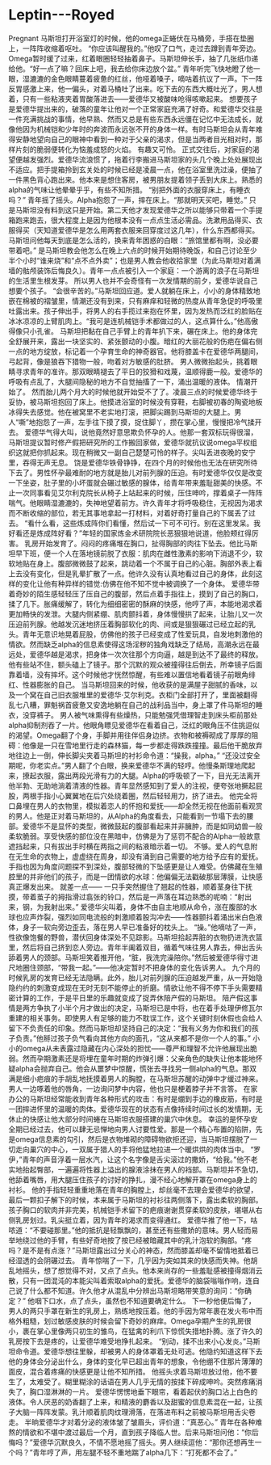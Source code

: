 # Leptin---Royed
Pregnant
马斯坦打开浴室灯的时候，他的omega正蜷伏在马桶旁，手搭在垫圈上，一阵阵收缩着呕吐。
“你应该叫醒我的。”他叹了口气，走过去蹲到青年旁边。Omega暂时缓了过来，红着眼圈轻轻抽着鼻子。马斯坦伸长手，抽了几张纸巾递给他。“好一点了嘛？回床上吧，我去给你床边放个盆。”
青年听完飞快地瞪了他一眼，湿漉漉的金色眼睛蔓着疲惫的红丝，他哑着嗓子，嘀咕着抗议了一声。下一阵反胃感激上来，他一偏头，对着马桶吐了出来。吃下去的东西大概吐光了，男人想着，只有一些粘液夹着胃酸落进去——爱德华又被酸味呛得咳嗽起来。
想要孩子是爱德华提出来的，破落的童年让他对一个正常家庭充满了好奇。和爱德华交往是一件充满挑战的事情，他早熟、然而又总是有些东西永远僵在记忆中无法成长，就像他因为机械铠和少年时的奔波而永远张不开的身体一样。有时马斯坦会从青年难得安静地望向自己的眼神中看到一种对于父亲的渴求，但是当两者目光相对时，那样片刻的脆弱便转化为恼羞成怒的火焰。
有趣又可怜。
正式交往后，对家庭的渴望便越发强烈。爱德华流浪惯了，拖着行李搬进马斯坦家的头几个晚上处处展现出不适应。把手提箱拎到玄关处的时候已经是凌晨一点，他在浴室里洗过澡，便抽了一件黑色背心跑出来。他本来是想住客房，被男朋友提着领子丢到大床上。熟悉的alpha的气味让他晕晕乎乎，有些不知所措。
“别把外面的衣服穿床上，有睡衣吗？”
青年摇了摇头。Alpha抱怨了一声，摔在床上。“那就明天买吧，睡觉。”
只是马斯坦没有料到这只是开始。第二天他才发现爱德华之所以能够只带着一个手提箱跑来跑去，很大程度上是因为他根本没有一点点生活必需品。洗漱用品得买、衣服得买（天知道爱德华是怎么用两套衣服来回穿度过这几年），什么东西都得买。马斯坦问他每天到底是怎么活的，换来青年困惑的白眼：“旅馆里都有啊，没必要带着吧。”
是马斯坦教会他怎么在晚上六点的时候开始期待晚饭，和自己讨论至少半个小时“谁来烧”和“点不点外卖”；也是男人教会他收拾家里（为此马斯坦对着满墙的骷颅装饰后悔良久）。青年一点点被引入一个家庭：一个游离的浪子在马斯坦的生活里生根发芽。
所以男人也并不会奇怪有一次发情期的前夕，爱德华说自己想要个孩子。
“会很辛苦的。”马斯坦回应道。爱人就躺在床上，小小的身体精致地嵌在棉被的褶皱里，情潮还没有到来，只有麻痒和轻微的热度从青年急促的呼吸里吐露出来。孩子伸出手，将男人的右手揽过来抱在怀里，因为发热而泛红的脸贴在冰冰凉凉的上臂肌肉上。“我可是连机械铠手术都做过的人，这点算什么。”他高傲得像只小孔雀。
马斯坦把黏在自己手臂上的青年扒下来，碾在床上。他的身体完全舒展开来，露出一块坚实的、紧张颤动的小腹。暗红的大丽花般的伤疤在偏右侧一点的地方绽放，标记着一个孕育生命的神奇器官。他将膝盖卡在爱德华两腿间，弓起背，像是狼吞下猎物一般，吻着对方敏感的肚脐。
男人微微抬起头，挑着眼睛寻求青年的准许。那双眼睛褪去了平日的狡猾和戏蔑，温顺得鹿一般。爱德华的呼吸有点乱了，大腿间隐秘的地方不自觉抽搐了一下，涌出温暖的液体。
情潮开始了。
然而胎儿两个月大的时候他就开始受不了了。凌晨三点的时候爱德华终于妥协，被马斯坦抱回了床上。他摸进浴室的时候没有穿鞋，右脚被初春的陶瓷地板冰得失去感觉。他在被窝里不老实地打滚，把脚尖踢到马斯坦的大腿上。男人“嘶”地抱怨了一声，左手往下摸了摸，捉住脚丫，攒在掌心里，慢慢把冷气揉开去。
爱德华气得大叫，说他竟然好意思欺负怀孕的人。他那一套双标玩得很溜，马斯坦提议暂时修产假把研究所的工作搬回家做，爱德华就抗议说omega平权组织这就把你抓起来。现在稍微又一副自己楚楚可怜的样子。尖叫丢进夜晚的安宁里，吞得无声无息。
饶是爱德华铁骨铮铮，在四个月的时候他也无法在研究所待下去了。男性怀孕最难耐的地方就是胎儿对前列腺的压迫。有时爱德华仅仅是改变一下坐姿，肚子里的小坏蛋就会碾过敏感的腺体，给青年带来羞耻甜美的快感。不止一次同事看见艾尔利克院长从椅子上站起来的时候，压住呻吟，撑着桌子一阵阵喘气。他眼睛湿漉漉的，失神地望着前方。许久青年才将呼吸稳住，无视因为渴求而不断收缩的部位，若无其事地拿起一打材料，对着好奇打量自己的下属丢了过去。
“看什么看，这些炼成阵你们看懂，然后试一下可不可行。别在这里发呆。我好看还是炼成阵好看？”年轻的国家炼金术研院院长恶狠狠地说道，他脸颊红得厉害。
乳房开始发育了。闷闷的疼痛堆在胸口，扯得胸部的肉往下坠去。他比马斯坦早下班，便一个人在落地镜前脱了衣服：肌肉在雌性激素的影响下消退不少，软软地贴在身上。腹部微微鼓了起来，跳动着一个不属于自己的心脏。胸部外表上看上去没有变化，但是乳晕扩散了一点。他许久没有认真地看过自己的身体，此刻这样的变化让他有种异样的错觉:仿佛在他不知不觉中被调换了一个身体。
爱德华带着奇妙的陌生感轻轻压了压自己的腹部，然后点着手指往上，摸到了自己的胸口，揉了几下。胀痛缓解了，转化为细细密密的酥麻的快感，他哼了声，本能地渴求着更加畅快的发泄。大腿内侧紧绷、肌肉颤抖着，身体慢慢拱了起来，让胎儿又一次压迫前列腺。他越发沉迷地挤压着胸部软化的肉、间或是狠狠碾过已经立起的乳头。青年无意识地晃着屁股，仿佛他的孩子已经变成了性爱玩具，自发地刺激他的情欲。然而缺乏alpha的信息素使得这场淫秽的独角戏缺乏了结局，高潮永远在最远处，爱德华越是渴求，把身体一次次往那个方向逼，越是到达不了最终的释放。
他有些站不住，额头磕上了镜子。那个沉默的观众被撞得往后倒去，所幸镜子后面靠着墙，没有摔坏。这个时候他才恍然惊醒，有些难以置信地看着镜子前眼角绯红、性器膨胀的自己。
当马斯坦回来的时候，他收获的是满屋子甜腻的香味，以及一个窝在自己旧衣服堆里的爱德华·艾尔利克。衣柜门全部打开了，里面被翻得乱七八糟，罪魁祸首疲惫又安逸地躺在自己的战利品当中，身上罩了件马斯坦的睡衣，没穿裤子。
男人被气味熏得有些燥热，只能勉强凭借理智走到床头柜前那处alpha抑制剂吞了一片。他眼角瞟见爱德华在看着自己，泛红的眼角压不住挑逗似的渴望。Omega翻了个身，手脚并用往伴侣身边挤。衣物和被褥砌成了厚厚的阻碍：他像是一只在雪地里行走的森林猫，每一步都走得跌跌撞撞。最后他干脆放弃地往边上一倒，伸长脚尖夹着马斯坦的衬衫命令道：“操我，alpha。”
“还没过安全期呢，你老实点。”男人翻了个白眼，换来爱德华不满的轻哼。他慢条斯理地爬起来，撩起衣服，露出两段光滑有力的大腿。Alpha的呼吸顿了一下，目光无法离开他半勃、无助地淌着清液的性器。青年显然感知到了爱人的注视，便夸张地撅起屁股，两根手指小心翼翼地在后穴处绕着圈，然后轻轻用力，挤了进去。
他完全将口鼻埋在男人的衣物里，模拟着恋人的怀抱和爱抚——却全然无视在他面前看观赏的男人。他是正对着马斯坦的，从Alpha的角度看去，只能看到一节塌下去的腰部。爱德华不是显怀的类型，微微鼓起的腹部看起来并非臃肿，而是如同幼兽一般柔软脆弱。享受快感的部位没在黑暗中，仿佛是为了惩罚不配合的Alpha一般故意遮挡起来，只有拔出手时横在两指之间的粘液暗示着一切。
不够。爱人的气息附在无生命的衣物上，虚虚绕在周身，却没有涌到自己需要的地方给予应有的爱抚。手指也因为角度问题探不到深处，腹部轻微的下坠感更是让人难受。仿佛藏在生殖腔里的并非他们的孩子，而是一团情欲的水球：他偏偏无法戳破那层薄膜，让快感真正爆发出来。
就差一点——
一只手突然握住了翘起的性器，顺着茎身往下抚摸，带着茧子的拇指滑过翕张的铃口，然后是一声落在耳边熟悉的呢喃：“射出来，钢，为我射出来。”
爱德华尖叫着，身体不由自主地顺从命令，涨在腹部的水球也应声炸裂，强烈如同电流般的刺激顺着股沟冲去——性器颤抖着涌出米白色液体，身子一软向旁边歪去，落在男人早已准备好的枕头上。
“操。”他嘀咕了一声，性欲像饱餐的野兽，潜伏回身体深处不见踪影。马斯坦拾起弄脏的衣物扔进洗衣篮里，然后将自己挤到恋人旁边。青年半阖着双目，循着气味往男人靠去，伸出舌头舔着男人的颈部。马斯坦笑着推开他，“脏，我洗完澡陪你。”然后被爱德华得寸进尺地圈住颈部，“带我一起。”——他决定暂时不把身体的变化告诉男人。
九个月的时候乳房的发育已经无法隐瞒。此外，胎儿对前列腺的压迫越发严重，从一开始隐隐约约的刺激变成现在无时无刻不能停止的折磨。情欲让他不得不停下手头需要精密计算的工作，于是平日里的乐趣就变成了捉弄休陪产假的马斯坦。
陪产假这事情是两方争执了小半个月才做出的决定，马斯坦已是中将，也在着手处理伊修瓦尔重建的相关事务。即使男人有足够的能力不耽误工作，这个关键时刻休假也会给人留下不负责任的印象。然而马斯坦却坚持自己的决定：“我有义务为你和我们的孩子负责。”他掰过孩子负气看向其他方向的面孔，“这从来都不是你一个人的事。”
小小的omega从未表露过隐藏在内心深处的担忧——尊严和理智不允许他展现出脆弱。然而孕期激素还是将埋在童年时期的炸弹引爆：父亲角色的缺失让他本能地怀疑alpha会抛弃自己。他会从噩梦中惊醒，慌张去寻找另一侧alpha的气息。那双满是细小疤痕的手胡乱地抚摸着男人的胸膛，在马斯坦苏醒的动弹中才缓过神来。男人一边啄着他的唇角，一边询问梦中内容，他也只是梗着脖子并不言答。
在家办公的马斯坦经常能收到青年各种形式的攻击：有时是绷到手边的橡皮筋，有时是一团摔进怀里的温暖的肉体。爱德华现在的状态有点像持续时间过长的发情期，无休止的快感让他大部分时间蜷在马斯坦衣服搭建的巢穴中休息。
幸运的是怀孕安全期已经过去，他可以肆无忌惮地向男人讨要性爱。那是一个精心布置的陷阱，先是omega信息素的勾引，然后是衣物堆砌的障碍物欲拒还迎，当马斯坦摆脱了一切走向巢穴的中心，一双属于猎人的手将他猛地拉进一个暖烘烘的肉体当中。
“罗伊，”青年的声音浮着一层水汽，让这个名字像是舌尖滚过的撒娇，“给我。”他不老实地抬起臀部，一遍遍将性器上溢出的腺液涂抹在男人的裆部。马斯坦并不急切，他舔着嘴唇，用大腿压住孩子的讨好的挣扎，漫不经心地解开罩在omega身上的衬衫。
他的手指轻轻重重地落在青年的胸膛上，却丝毫不去理会爱德华的欲望，最后一颗扣子解下的时候，本来属于马斯坦的衬衫往两侧落下，露出柔软的胸部。孩子胸口的软肉并非完美，机械铠手术留下的疤痕谢谢贯穿柔软的皮肤，堪堪从右侧乳房划过。乳尖挺立着，因为青年的渴求而变得通红。
爱德华推了他一下，咕哝道：“不要碰那里。”他的抵抗是轻飘飘的，甚至还有些撒娇的意味。男人轻而易举地绕过他的手臂，有些好奇地按了按已经被暗藏其中的乳汁泡软的胸部。“疼吗？是不是有点涨？”马斯坦露出过分关心的神态，然而膝盖却毫不留情地抵着已经湿透的会阴碾过去。
青年惊喘了一下，几乎因为突如其来的快感而失神。他胡乱地摇头，想了想觉得不对，又点了点头。他本来尚存的一些羞耻感被撞得烟消云散，只有一团混沌的本能尖叫着索取alpha的爱抚。爱德华的脑袋嗡嗡作响，连自己说了什么都不知道。许久他才从混乱中分辨出马斯坦略带笑意的询问：“你确定？”
他咽下口水，点了点头，虽然也不知道要确定什么。
下一秒他便后悔了，男人的两只手罩在新生的乳房上，熟练地按压着。他的手因为常年裹在发火布中而格外粗糙，划过敏感皮肤的时候会留下奇妙的麻痒。Omega孕期产生的乳房很小，裹在掌心里像两只初生的雏鸟，在猛禽的利爪下惊慌失措地扑腾。涨了许久的乳房按下去是疼的，让爱德华难受地挣扎起来。
“别动，揉不出来小心发炎。”马斯坦命令道。爱德华想往里躲，却被男人的身体罩着无处可逃。他隐约知道这样下去他的身体会分泌出什么，身体的变化早已超出青年的想象，令他绷不住那片薄薄的面皮，混合着疼痛的快感更是让他不知所措。
他摇头求着马斯坦放过他，他不要生了，太难受了。糊里糊涂的话语在男人几乎无情的按揉下碎成呻吟。突然疼痛消失了，胸口湿淋淋的一片。
爱德华愣愣地垂下眼帘，看着起伏的胸口沾上白色的液体。令人厌恶的奶香翻了上来，和精液的麝香以及甜蜜的信息素混在一起，让孩子大脑一阵阵发蒙。乳汁顺着肌肉纹理滑落，在落进布料之前被马斯坦用舌尖卷走。
半晌爱德华才对着分泌的液体皱了皱眉头，评价道：“真恶心。”
青年在各种难熬的情欲和不堪中渡过最后一个月，直到孩子降临人世。后来马斯坦问他：“你后悔吗？”爱德华沉默良久，不情不愿地摇了摇头。男人继续逗他：“那你还想再生一个吗？”青年哼了声，用左腿不轻不重地踹了alpha几下：“打死都不会了。”
